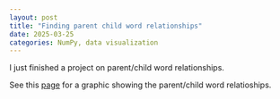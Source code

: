 ```yaml
---
layout: post
title: "Finding parent child word relationships"
date: 2025-03-25
categories: NumPy, data visualization
---
```


I just finished a project on parent/child word relationships. 

See this [page](/docs/word_group_grid.html) for a graphic showing the parent/child word relatioships.
